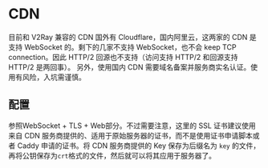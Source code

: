 # CDN

目前和 V2Ray 兼容的 CDN 国外有 Cloudflare，国内阿里云，这两家的 CDN 是支持 WebSocket 的。剩下的几家不支持 WebSocket，也不会 keep TCP connection。因此 HTTP/2 回源也不支持（访问支持 HTTP/2 和回源支持 HTTP/2 是两回事）。
另外，使用国内 CDN 需要域名备案并服务商实名认证。使用有风险，入坑需谨慎。

## 配置

参照WebSocket + TLS + Web部分。不过需要注意，这里的 SSL 证书建议使用来自 CDN 服务商提供的、适用于原始服务器的证书，而不是使用证书申请脚本或者 Caddy 申请的证书。将 CDN 服务商提供的 Key 保存为后缀名为 ```key``` 的文件，再将公钥保存为```crt```格式的文件，然后就可以将其应用于服务器了。
